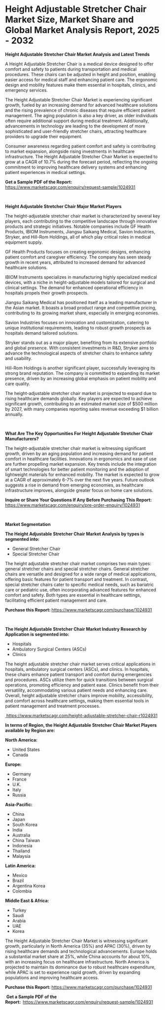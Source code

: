 <p><h1>Height Adjustable Stretcher Chair Market Size, Market Share and Global Market Analysis Report, 2025 - 2032</h1></p><p><strong>Height Adjustable Stretcher Chair Market Analysis and Latest Trends</strong></p>
<p><p>A Height Adjustable Stretcher Chair is a medical device designed to offer comfort and safety to patients during transportation and medical procedures. These chairs can be adjusted in height and position, enabling easier access for medical staff and enhancing patient care. The ergonomic design and mobility features make them essential in hospitals, clinics, and emergency services.</p><p>The Height Adjustable Stretcher Chair Market is experiencing significant growth, fueled by an increasing demand for advanced healthcare solutions and the rising prevalence of chronic diseases that require efficient patient management. The aging population is also a key driver, as older individuals often require additional support during medical treatment. Additionally, advancements in technology are leading to the development of more sophisticated and user-friendly stretcher chairs, attracting healthcare providers to upgrade their equipment.</p><p>Consumer awareness regarding patient comfort and safety is contributing to market expansion, alongside rising investments in healthcare infrastructure. The Height Adjustable Stretcher Chair Market is expected to grow at a CAGR of 10.7% during the forecast period, reflecting the ongoing commitment to improving healthcare delivery systems and enhancing patient experiences in medical settings.</p></p>
<p><strong>Get a Sample PDF of the Report:&nbsp;</strong> <a href="https://www.marketscagr.com/enquiry/request-sample/1024931?utm_campaign=2678&utm_medium=2&utm_source=Github&utm_content=ia&utm_term=18042025&utm_id=height-adjustable-stretcher-chair">https://www.marketscagr.com/enquiry/request-sample/1024931</a></p>
<p>&nbsp;</p>
<p><strong>Height Adjustable Stretcher Chair Major Market Players</strong></p>
<p><p>The height-adjustable stretcher chair market is characterized by several key players, each contributing to the competitive landscape through innovative products and strategic initiatives. Notable companies include GF Health Products, IBIOM Instruments, Jiangsu Saikang Medical, Savion Industries, Stryker, and Hill-Rom Holdings, all of which play critical roles in medical equipment supply.</p><p>GF Health Products focuses on creating ergonomic designs, enhancing patient comfort and caregiver efficiency. The company has seen steady growth in recent years, attributed to increased demand for advanced healthcare solutions.</p><p>IBIOM Instruments specializes in manufacturing highly specialized medical devices, with a niche in height-adjustable models tailored for surgical and clinical settings. The demand for enhanced operational efficiency in hospitals propels their growth prospects.</p><p>Jiangsu Saikang Medical has positioned itself as a leading manufacturer in the Asian market. It boasts a broad product range and competitive pricing, contributing to its growing market share, especially in emerging economies.</p><p>Savion Industries focuses on innovation and customization, catering to unique institutional requirements, leading to robust growth prospects as hospitals demand tailored solutions.</p><p>Stryker stands out as a major player, benefiting from its extensive portfolio and global presence. With consistent investments in R&D, Stryker aims to advance the technological aspects of stretcher chairs to enhance safety and usability.</p><p>Hill-Rom Holdings is another significant player, successfully leveraging its strong brand reputation. The company is committed to expanding its market presence, driven by an increasing global emphasis on patient mobility and care quality.</p><p>The height-adjustable stretcher chair market is projected to expand due to rising healthcare demands globally. Key players are expected to achieve significant growth, contributing to an estimated market size of $500 million by 2027, with many companies reporting sales revenue exceeding $1 billion annually.</p></p>
<p>&nbsp;</p>
<p><strong>What Are The Key Opportunities For Height Adjustable Stretcher Chair Manufacturers?</strong></p>
<p><p>The height-adjustable stretcher chair market is witnessing significant growth, driven by an aging population and increasing demand for patient comfort in healthcare facilities. Innovations in ergonomics and ease of use are further propelling market expansion. Key trends include the integration of smart technologies for better patient monitoring and the adoption of lightweight materials for enhanced mobility. The market is expected to grow at a CAGR of approximately 6-7% over the next five years. Future outlook suggests a rise in demand from emerging economies, as healthcare infrastructure improves, alongside greater focus on home care solutions.</p></p>
<p><strong>Inquire or Share Your Questions If Any Before Purchasing This Report:</strong> <a href="https://www.marketscagr.com/enquiry/pre-order-enquiry/1024931?utm_campaign=2678&utm_medium=2&utm_source=Github&utm_content=ia&utm_term=18042025&utm_id=height-adjustable-stretcher-chair">https://www.marketscagr.com/enquiry/pre-order-enquiry/1024931</a></p>
<p>&nbsp;</p>
<p><strong>Market Segmentation</strong></p>
<p><strong>The Height Adjustable Stretcher Chair Market Analysis by types is segmented into:</strong></p>
<p><ul><li>General Stretcher Chair</li><li>Special Stretcher Chair</li></ul></p>
<p><p>The height adjustable stretcher chair market comprises two main types: general stretcher chairs and special stretcher chairs. General stretcher chairs are versatile and designed for a wide range of medical applications, offering basic features for patient transport and treatment. In contrast, special stretcher chairs cater to specific medical needs, such as bariatric care or pediatric use, often incorporating advanced features for enhanced comfort and safety. Both types are essential in healthcare settings, facilitating efficient patient management and care.</p></p>
<p><strong>Purchase this Report:&nbsp;</strong><a href="https://www.marketscagr.com/purchase/1024931?utm_campaign=2678&utm_medium=2&utm_source=Github&utm_content=ia&utm_term=18042025&utm_id=height-adjustable-stretcher-chair">https://www.marketscagr.com/purchase/1024931</a></p>
<p>&nbsp;</p>
<p><strong>The Height Adjustable Stretcher Chair Market Industry Research by Application is segmented into:</strong></p>
<p><ul><li>Hospitals</li><li>Ambulatory Surgical Centers (ASCs)</li><li>Clinics</li></ul></p>
<p><p>The height adjustable stretcher chair market serves critical applications in hospitals, ambulatory surgical centers (ASCs), and clinics. In hospitals, these chairs enhance patient transport and comfort during emergencies and procedures. ASCs utilize them for quick transitions between surgical operations, promoting efficiency and patient ease. Clinics benefit from their versatility, accommodating various patient needs and enhancing care. Overall, height adjustable stretcher chairs improve mobility, accessibility, and comfort across healthcare settings, making them essential tools in patient management and treatment processes.</p></p>
<p><a href="https://www.marketscagr.com/height-adjustable-stretcher-chair-r1024931?utm_campaign=2678&utm_medium=2&utm_source=Github&utm_content=ia&utm_term=18042025&utm_id=height-adjustable-stretcher-chair">&nbsp;https://www.marketscagr.com/height-adjustable-stretcher-chair-r1024931</a></p>
<p><strong>In terms of Region, the Height Adjustable Stretcher Chair Market Players available by Region are:</strong></p>
<p>
    <p> <strong> North America: </strong>
        <ul>
            <li>United States</li>
            <li>Canada</li>
        </ul>
        </p> 
    <p> <strong> Europe: </strong>
        <ul>
            <li>Germany</li>
            <li>France</li>
            <li>U.K.</li>
            <li>Italy</li>
            <li>Russia</li>
        </ul>
        </p> 
    <p> <strong> Asia-Pacific: </strong>
        <ul>
            <li>China</li>
            <li>Japan</li>
            <li>South Korea</li>
            <li>India</li>
            <li>Australia</li>
            <li>China Taiwan</li>
            <li>Indonesia</li>
            <li>Thailand</li>
            <li>Malaysia</li>
        </ul>
        </p> 
    <p> <strong> Latin America: </strong>
        <ul>
            <li>Mexico</li>
            <li>Brazil</li>
            <li>Argentina Korea</li>
            <li>Colombia</li>
        </ul>
        </p> 
    <p> <strong> Middle East & Africa: </strong>
        <ul>
            <li>Turkey</li>
            <li>Saudi</li>
            <li>Arabia</li>
            <li>UAE</li>
            <li>Korea</li>
        </ul>
    </p>
    </p>
<p><p>The Height Adjustable Stretcher Chair Market is witnessing significant growth, particularly in North America (35%) and APAC (30%), driven by rising healthcare demands and technological advancements. Europe holds a substantial market share at 25%, while China accounts for about 10%, with an increasing focus on healthcare infrastructure. North America is projected to maintain its dominance due to robust healthcare expenditure, while APAC is set to experience rapid growth, driven by expanding populations and improving healthcare access.</p></p>
<p><strong>Purchase this Report: </strong><a href="https://www.marketscagr.com/purchase/1024931?utm_campaign=2678&utm_medium=2&utm_source=Github&utm_content=ia&utm_term=18042025&utm_id=height-adjustable-stretcher-chair">https://www.marketscagr.com/purchase/1024931</a></p>
<p>&nbsp;<strong>Get a Sample PDF of the Report:&nbsp;&nbsp;</strong><a href="https://www.marketscagr.com/enquiry/request-sample/1024931?utm_campaign=2678&utm_medium=2&utm_source=Github&utm_content=ia&utm_term=18042025&utm_id=height-adjustable-stretcher-chair">https://www.marketscagr.com/enquiry/request-sample/1024931</a></p>
<p><strong></strong></p>
<p><p></p><p></p><p></p></p>
